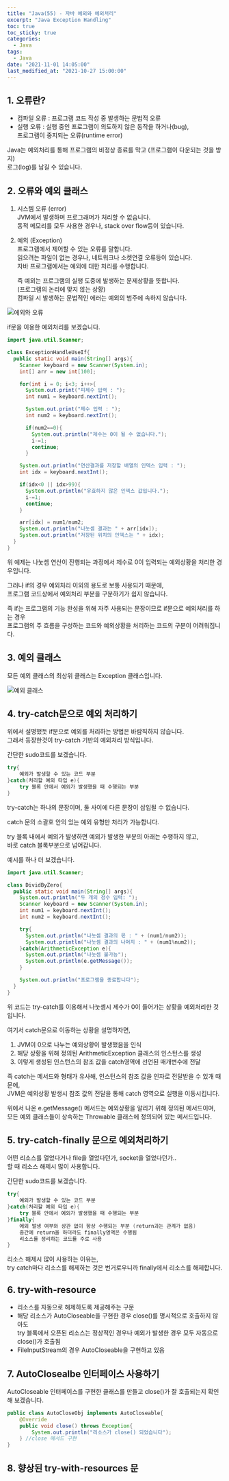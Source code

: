 ```yaml
---
title: "Java(55) - 자바 예외와 예외처리"
excerpt: "Java Exception Handling"
toc: true
toc_sticky: true
categories:
  - Java
tags:
  - Java
date: "2021-11-01 14:05:00"
last_modified_at: "2021-10-27 15:00:00"
---
```


## 1. 오류란?

- 컴파일 오류 : 프로그램 코드 작성 중 발생하는 문법적 오류
- 실행 오류 : 실행 중인 프로그램이 의도하지 않은 동작을 하거나(bug),<br/>
  프로그램이 중지되는 오류(runtime error)

Java는 예외처리를 통해 프로그램의 비정상 종료를 막고 (프로그램이 다운되는 것을 방지)<br/>
로그(log)를 남길 수 있습니다.<br/>

## 2. 오류와 예외 클래스

1. 시스템 오류 (error)<br/>
   JVM에서 발생하며 프로그래머가 처리할 수 없습니다.<br/>
   동적 메모리를 모두 사용한 경우나, stack over flow등이 있습니다.<br/>

2. 예외 (Exception)<br/>
   프로그램에서 제어할 수 있는 오류를 말합니다.<br/>
   읽으려는 파일이 없는 경우나, 네트워크나 소켓연결 오류등이 있습니다.<br/>
   자바 프로그램에서는 예외에 대한 처리를 수행합니다.<br/>

   즉 예외는 프로그램의 실행 도중에 발생하는 문제상황을 뜻합니다.<br/>
   (프로그램의 논리에 맞지 않는 상황)<br/>
   컴파일 시 발생하는 문법적인 에러는 예외의 범주에 속하지 않습니다.<br/>

![에외와 오류](/images/java_exception.png)<br/>

if문을 이용한 예외처리를 보겠습니다.<br/>

```java
import java.util.Scanner;

class ExceptionHandleUseIf{
  public static void main(String[] args){
    Scanner keyboard = new Scanner(System.in);
    int[] arr = new int[100];

    for(int i = 0; i<3; i++>{
      System.out.print("피제수 입력 : ");
      int num1 = keyboard.nextInt();

      System.out.print("제수 입력 : ");
      int num2 = keyboard.nextInt();

      if(num2==0){
        System.out.println("제수는 0이 될 수 없습니다.");
        i-=1;
        continue;
      }

    System.out.println("연산결과를 저장할 배열의 인덱스 입력 : ");
    int idx = keyboard.nextInt();

    if(idx<0 || idx>99){
      System.out.println("유효하지 않은 인덱스 값입니다.");
      i-=1;
      continue;
    }

    arr[idx] = num1/num2;
    System.out.println("나눗셈 결과는 " + arr[idx]);
    System.out.println("저장된 위치의 인덱스는 " + idx);
  }
}
```

위 예제는 나눗셈 연산이 진행되는 과정에서 제수로 0이 입력되는 예외상황을 처리한 경우입니다.<br/>

그러나 if의 경우 예외처리 이외의 용도로 보통 사용되기 때문에,<br/>
프로그램 코드상에서 예외처리 부분을 구분하기가 쉽지 않습니다.<br/>

즉 if는 프로그램의 기능 완성을 위해 자주 사용되는 문장이므로 if문으로 예외처리를 하는 경우<br/>
프로그램의 주 흐름을 구성하는 코드와 예외상황을 처리하는 코드의 구분이 어려워집니다.<br/>

## 3. 예외 클래스

모든 예외 클래스의 최상위 클래스는 Exception 클래스입니다.<br/>

![예외 클래스](/images/java_exception_class.png)<br/>

## 4. try-catch문으로 예외 처리하기

위에서 설명했듯 if문으로 예외를 처리하는 방법은 바람직하지 않습니다.<br/>
그래서 등장한것이 try-catch 기반의 예외처리 방식입니다.<br/>

간단한 sudo코드를 보겠습니다.<br/>

```java
try{
    예외가 발생할 수 있는 코드 부분
}catch(처리할 예외 타입 e){
    try 블록 안에서 예외가 발생했을 때 수행되는 부분
}
```

try-catch는 하나의 문장이며, 둘 사이에 다른 문장이 삽입될 수 없습니다.<br/>

catch 문의 소괄호 안의 있는 예외 유형만 처리가 가능합니다.<br/>

try 블록 내에서 예외가 발생하면 예외가 발생한 부분의 아래는 수행하지 않고,<br/>
바로 catch 블록부분으로 넘어갑니다.<br/>

예시를 하나 더 보겠습니다.<br/>

```java
import java.util.Scanner;

class DividByZero{
  public static void main(String[] args){
    System.out.println("두 개의 정수 입력: ");
    Scanner keyboard = new Scanner(System.in);
    int num1 = keyboard.nextInt();
    int num2 = keyboard.nextInt();

    try{
      System.out.println("나눗셈 결과의 몫 : " + (num1/num2));
      System.out.println("나눗셈 결과의 나머지 : " + (num1%num2));
    }catch(ArithmeticException e){
      System.out.println("나눗셈 불가능");
      System.out.println(e.getMessage());
    }

    System.out.println("프로그램을 종료합니다");
  }
}
```

위 코드는 try-catch를 이용해서 나눗셈시 제수가 0이 들어가는 상황을 예외처리한 것입니다.<br/>

여기서 catch문으로 이동하는 상황을 설명하자면,<br/>

1. JVM이 0으로 나누는 예외상황이 발생했음을 인식
2. 해당 상황을 위해 정의된 ArithmeticException 클래스의 인스턴스를 생성
3. 이렇게 생성된 인스턴스의 참조 값을 catch영역에 선언된 매개변수에 전달

즉 catch는 메서드와 형태가 유사해, 인스턴스의 참조 값을 인자로 전달받을 수 있개 때문에,<br/>
JVM은 예외상황 발생시 참조 값의 전달을 통해 catch 영역으로 실행을 이동시킵니다.<br/>

위에서 나온 e.getMessage() 메서드는 예외상황을 알리기 위해 정의된 메서드이며,<br/>
모든 예외 클래스들이 상속하는 Throwable 클래스에 정의되어 있는 메서드입니다.<br/>

## 5. try-catch-finally 문으로 예외처리하기

어떤 리소스를 열었다거나 file을 열었다던가, socket을 열었다던가..<br/>
할 때 리소스 해제시 많이 사용합니다.<br/>

간단한 sudo코드를 보겠습니다.<br/>

```java
try{
    예외가 발생할 수 있는 코드 부분
}catch(처리할 예외 타입 e){
    try 블록 안에서 예외가 발생했을 때 수행되는 부분
}finally{
    에외 발생 여부와 상관 없이 항상 수행되는 부분 (return과는 관계가 없음)
    중간에 return을 하더라도 finally영역은 수행됨
    리소스를 정리하는 코드를 주로 사용
}
```

리소스 해제시 많이 사용하는 이유는,<br/>
try catch마다 리소스를 해제하는 것은 번거로우니까 finally에서 리소스를 해제합니다.<br/>

## 6. try-with-resource

- 리소스를 자동으로 해제하도록 제공해주는 구문
- 해당 리소스가 AutoCloseable을 구현한 경우 close()를 명시적으로 호출하지 않아도<br/>
  try 블록에서 오픈된 리소스는 정상적인 경우나 예외가 발생한 경우 모두 자동으로<br/>
  close()가 호출됨
- FileInputStream의 경우 AutoCloseable을 구현하고 있음<br/>

## 7. AutoClosealbe 인터페이스 사용하기

AutoCloseable 인터페이스를 구현한 클래스를 만들고 close()가 잘 호출되는지 확인해 보겠습니다.<br/>

```java
public class AutoCloseObj implements AutoCloseable{
    @Override
    public void close() throws Exception{
        System.out.println("리소스가 close() 되었습니다");
    } //close 메서드 구현
}
```

## 8. 향상된 try-with-resources 문
